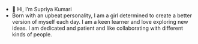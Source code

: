 - 👋 Hi, I’m Supriya Kumari
- Born with an upbeat personality, I am a girl determined to create a better version of myself each day. I am a keen learner and love exploring new
ideas. I am dedicated and patient and like collaborating with different kinds of people.


<!---
Supriya-712/Supriya-712 is a ✨ special ✨ repository because its `README.md` (this file) appears on your GitHub profile.
You can click the Preview link to take a look at your changes.
--->
